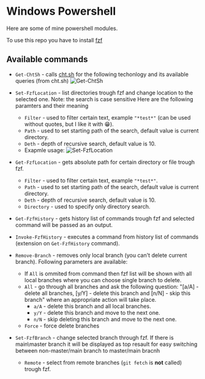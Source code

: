 # Windows Powershell

Here are some of mine powershell modules.

To use this repo you have to install [fzf](https://github.com/junegunn/fzf)

## Available commands

- `Get-ChtSh` - calls [cht.sh](https://cht.sh`) for the following techonlogy and its available queries (from cht.sh)
![Get-ChtSh](https://user-images.githubusercontent.com/47518781/136626734-88de3930-ee09-4946-a784-f19a1c7fe515.gif)


- `Set-FzfLocation` - list directories trough fzf and change location to the selected one. Note: the search is case sensitive
Here are the following paramters and their meaning
  - `Filter` - used to filter certain text, example `"*test*"` (can be used without quotes, but I like it with 😁).
  - `Path` - used to set starting path of the search, default value is current directory.
  - `Deth` - depth of recursive search, default value is 10.
  - Exapmle usage: 
![Set-FzfLocation](https://user-images.githubusercontent.com/47518781/136329039-24116dd2-be74-4796-815a-b7c7e015a0f4.gif)

- `Get-FzfLocation` - gets absolute path for certain directory or file trough fzf.
  - `Filter` - used to filter certain text, example `"*test*"`.
  - `Path` - used to set starting path of the search, default value is current directory.
  - `Deth` - depth of recursive search, default value is 10.
  - `Directory` - used to specify only directory search.

- `Get-FzfHistory` - gets history list of commands trough fzf and selected command will be passed as an output.
- `Invoke-FzfHistory` - executes a command from history list of commands (extension on `Get-FzfHistory` command). 

- `Remove-Branch` - removes only local branch (you can't delete current branch). Following parameters are available:
  - If `All` is ommited from command then fzf list will be shown with all local branches where you can choose single branch to delete. 
  - `All` - go through all branches and ask the following question: "[a/A] - delete all branches, [y/Y] - delete this branch and [n/N] - skip this branch" where an appropriate action will take place.
    - `a/A` - delete this branch and all local branches.
    - `y/Y` - delete this branch and move to the next one.
    - `n/N` - skip deleting this branch and move to the next one.
  - `Force` - force delete branches

- `Set-FzfBranch` - change selected branch through fzf. If there is main\master branch it will be displayed as top resault for easy switching between non-master/main branch to master/main bracnh
  - `Remote` - select from remote branches (`git fetch` is **not** called) trough fzf. 

